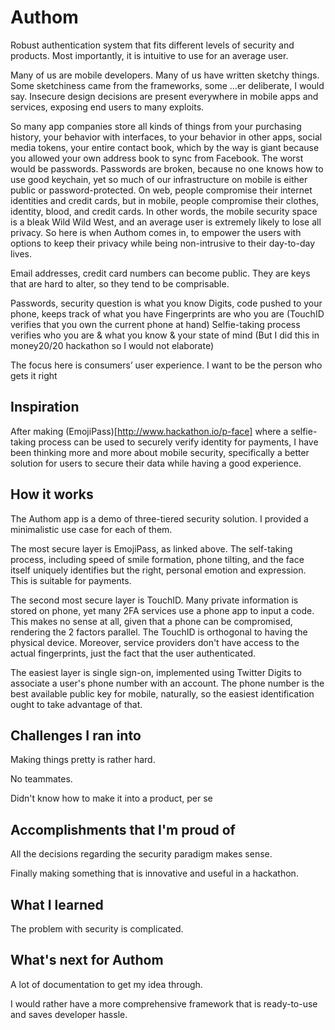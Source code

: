# Authom

Robust authentication system that fits different levels of security and products. Most importantly, it is intuitive to use for an average user.

Many of us are mobile developers. Many of us have written sketchy things. Some sketchiness came from the frameworks, some …er deliberate, I would say. Insecure design decisions are present everywhere in mobile apps and services, exposing end users to many exploits. 

So many app companies store all kinds of things from your purchasing history, your behavior with interfaces, to your behavior in other apps, social media tokens, your entire contact book, which by the way is giant because you allowed your own address book to sync from Facebook. The worst would be passwords. Passwords are broken, because no one knows how to use good keychain, yet so much of our infrastructure on mobile is either public or password-protected. On web, people compromise their internet identities and credit cards, but in mobile, people compromise their clothes, identity, blood, and credit cards. In other words, the mobile security space is a bleak Wild Wild West, and an average user is extremely likely to lose all privacy. So here is when Authom comes in, to empower the users with options to keep their privacy while being non-intrusive to their day-to-day lives.

Email addresses, credit card numbers can become public. They are keys that are hard to alter, so they tend to be comprisable.

Passwords, security question is what you know
Digits, code pushed to your phone, keeps track of what you have
Fingerprints are who you are (TouchID verifies that you own the current phone at hand)
Selfie-taking process verifies who you are & what you know & your state of mind (But I did this in money20/20 hackathon so I would not elaborate)

The focus here is consumers’ user experience. I want to be the person who gets it right


## Inspiration
After making (EmojiPass)[http://www.hackathon.io/p-face] where a selfie-taking process can be used to securely verify identity for payments, I have been thinking more and more about mobile security, specifically a better solution for users to secure their data while having a good experience.

## How it works
The Authom app is a demo of three-tiered security solution. I provided a minimalistic use case for each of them.


The most secure layer is EmojiPass, as linked above. The self-taking process, including speed of smile formation, phone tilting, and the face itself uniquely identifies but the right, personal emotion and expression. This is suitable for payments.


The second most secure layer is TouchID. Many private information is stored on phone, yet many 2FA services use a phone app to input a code. This makes no sense at all, given that a phone can be compromised, rendering the 2 factors parallel. The TouchID is orthogonal to having the physical device. Moreover, service providers don't have access to the actual fingerprints, just the fact that the user authenticated.

The easiest layer is single sign-on, implemented using Twitter Digits to associate a user's phone number with an account. The phone number is the best available public key for mobile, naturally, so the easiest identification ought to take advantage of that.

## Challenges I ran into
Making things pretty is rather hard.

No teammates.

Didn't know how to make it into a product, per se

## Accomplishments that I'm proud of
All the decisions regarding the security paradigm makes sense.

Finally making something that is innovative and useful in a hackathon.

## What I learned
The problem with security is complicated.

## What's next for Authom
A lot of documentation to get my idea through.

I would rather have a more comprehensive framework that is ready-to-use and saves developer hassle.
